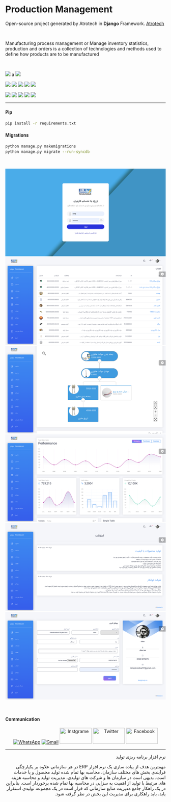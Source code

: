 # Production Management

Open-source project generated by Atrotech in **Django** Framework. [Atrotech](https://atrotech.ir/)

<br>

Manufacturing process management or Manage inventory statistics, production and orders is a collection of technologies and methods used to define how products are to be manufactured

<br>

[![](https://img.shields.io/pypi/pyversions/django-extra-settings.svg?color=3776AB&logo=python&logoColor=white)](https://www.python.org/)
a
[![](https://img.shields.io/pypi/djversions/django-extra-settings?color=0C4B33&logo=django&logoColor=white&label=django)](https://www.djangoproject.com/)

[![](https://img.shields.io/pypi/v/django-extra-settings.svg?color=blue&logo=pypi&logoColor=white)](https://pypi.org/project/django-extra-settings/)
[![](https://pepy.tech/badge/django-extra-settings)](https://pepy.tech/project/django-extra-settings)
[![](https://img.shields.io/github/stars/fabiocaccamo/django-extra-settings?logo=github)](https://github.com/fabiocaccamo/django-extra-settings/)
[![](https://badges.pufler.dev/visits/fabiocaccamo/django-extra-settings?label=visitors&color=blue)](https://badges.pufler.dev)
[![](https://img.shields.io/pypi/l/django-extra-settings.svg?color=blue)](https://github.com/fabiocaccamo/django-extra-settings/blob/master/LICENSE.txt)

[![](https://img.shields.io/travis/fabiocaccamo/django-extra-settings?logo=travis&label=build)](https://travis-ci.org/fabiocaccamo/django-extra-settings)
[![](https://img.shields.io/codecov/c/gh/fabiocaccamo/django-extra-settings?logo=codecov)](https://codecov.io/gh/fabiocaccamo/django-extra-settings)
[![](https://img.shields.io/codacy/grade/554c0505ed9844f3865bee975d1b894c?logo=codacy)](https://www.codacy.com/app/fabiocaccamo/django-extra-settings)
[![](https://img.shields.io/codeclimate/maintainability/fabiocaccamo/django-extra-settings?logo=code-climate)](https://codeclimate.com/github/fabiocaccamo/django-extra-settings/)
[![](https://requires.io/github/fabiocaccamo/django-extra-settings/requirements.svg?branch=master)](https://requires.io/github/fabiocaccamo/django-extra-settings/requirements/?branch=master)

<hr>


#### Pip
```bash
pip install -r requirements.txt

```

#### Migrations
```bash
python manage.py makemigrations
python manage.py migrate --run-syncdb

```


<br>


![example](https://github.com/nimadorostkar/production-management/blob/master/screenshot/Screen%20Shot%201400-05-03%20at%2002.45.02.png)
![example](https://github.com/nimadorostkar/production-management/blob/master/screenshot/Screen%20Shot%201400-05-03%20at%2002.44.39.png)
![example](https://github.com/nimadorostkar/production-management/blob/master/screenshot/Screen%20Shot%201400-05-03%20at%2002.44.22.png)
![example](https://github.com/nimadorostkar/production-management/blob/master/screenshot/Screen%20Shot%201400-05-03%20at%2002.45.13.png)
![example](https://github.com/nimadorostkar/production-management/blob/master/screenshot/Screen%20Shot%201400-05-03%20at%2002.43.50.png)
![example](https://github.com/nimadorostkar/production-management/blob/master/screenshot/Screen%20Shot%201400-05-03%20at%2002.43.35.png)


<br>


<h4> Communication </h4>

<p align="center">
     <a href="https://wa.me/0989031875073"><img alt="WhatsApp"  title="WhatsApp" src="https://www.vectorlogo.zone/logos/whatsapp/whatsapp-ar21.svg"   width="100" height="50" /></a>
     <a href="mailto:nimadorostkar97@gmail.com"><img alt="Gmail"  title="Gmail" src="https://www.vectorlogo.zone/logos/gmail/gmail-ar21.svg"   width="100" height="50" /></a>
     <a href="https://www.instagram.com/nima.dorostkar"><img title="Instgrame" src="https://www.vectorlogo.zone/logos/instagram/instagram-ar21.svg"   width="100" height="50" /></a>
     <a href="https://twitter.com/nimadrskr"><img title="Twitter" src="https://www.vectorlogo.zone/logos/twitter/twitter-ar21.svg"   width="100" height="50" /></a>
     <a href="https://www.facebook.com/schmutz.schmutz.5"><img title="Facebook" src="https://www.vectorlogo.zone/logos/facebook/facebook-ar21.svg"   width="100" height="50" /></a>
</p>


<hr>

<div dir="rtl">

نرم افزار برنامه ریزی تولید

مهمترین هدف از پیاده سازی یک نرم افزار ERP در هر سازمانی علاوه بر یکپارچگی فرآیندی بخش های مختلف سازمان، محاسبه بها تمام شده تولید محصول و یا خدمات است. بدیهی است در سازمان ها و شرکت های تولیدی، مدیریت تولید و محاسبه هزینه های مرتبط با تولید از اهمیت به سزایی در محاسبه بها تمام شده برخوردار است. بنابراین در یک راهکار جامع مدیریت منابع سازمانی که قرار است در یک مجموعه تولیدی استقرار یابد، باید راهکاری برای مدیریت این بخش در نظر گرفته شود.
<div>
